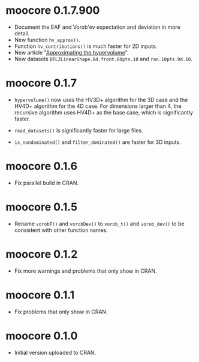 # moocore 0.1.7.900

 * Document the EAF and Vorob'ev expectation and deviation in more detail.
 * New function `hv_approx()`.
 * Function `hv_contributions()` is much faster for 2D inputs.
 * New article "[Approximating the hypervolume](https://multi-objective.github.io/moocore/r/articles/hv_approx.html)".
 * New datasets `DTLZLinearShape.8d.front.60pts.10` and `ran.10pts.9d.10`.

# moocore 0.1.7

 * `hypervolume()` now uses the HV3D+ algorithm for the 3D case and the HV4D+ algorithm for the 4D case.
   For dimensions larger than 4, the recursive algorithm uses HV4D+ as the base case, which is significantly faster.

 * `read_datasets()` is significantly faster for large files.

 * `is_nondominated()` and `filter_dominated()` are faster for 3D inputs.

# moocore 0.1.6

 * Fix parallel build in CRAN.

# moocore 0.1.5

 * Rename `vorobT()` and `vorobDev()` to `vorob_t()` and `vorob_dev()` to be
   consistent with other function names.

# moocore 0.1.2

 * Fix more warnings and problems that only show in CRAN.

# moocore 0.1.1

 * Fix problems that only show in CRAN.

# moocore 0.1.0

 * Initial version uploaded to CRAN.
